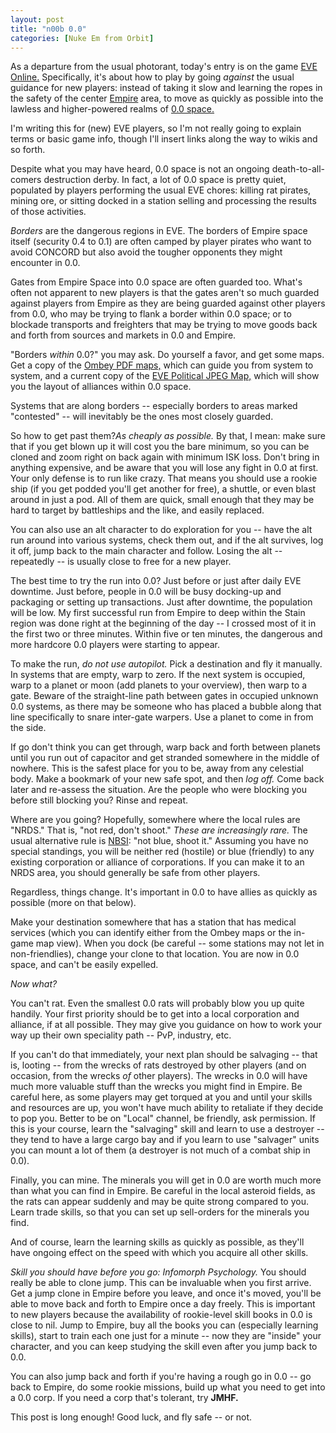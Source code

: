```yaml
---
layout: post
title: "n00b 0.0"
categories: [Nuke Em from Orbit]
---
```

As a departure from the usual photorant, today's entry is on the game <a href="http://www.eve-online.com">EVE Online.</a> Specifically, it's about how to play by going <i>against</i> the usual guidance for new players: instead of taking it slow and learning the ropes in the safety of the center <a href="http://en.wikipedia.org/wiki/EVE_Online#Universe">Empire</a> area, to move as quickly as possible into the lawless and higher-powered realms of <a href="http://en.wikipedia.org/wiki/EVE_Online#Security_index_system">0.0 space.</a>

I'm writing this for (new) EVE players, so I'm not really going to explain terms or basic game info, though I'll insert links along the way to wikis and so forth.



Despite what you may have heard, 0.0 space is not an ongoing death-to-all-comers destruction derby. In fact, a lot of 0.0 space is pretty quiet, populated by players performing the usual EVE chores: killing rat pirates, mining ore, or sitting docked in a station selling and processing the results of those activities.

<i>Borders</i> are the dangerous regions in EVE. The borders of Empire space itself (security 0.4 to 0.1) are often camped by player pirates who want to avoid CONCORD but also avoid the tougher opponents they might encounter in 0.0.

Gates from Empire Space into 0.0 space are often guarded too. What's often not apparent to new players is that the gates aren't so much guarded against players from Empire as they are being guarded against other players from 0.0, who may be trying to flank a border within 0.0 space; or to blockade transports and freighters that may be trying to move goods back and forth from sources and markets in 0.0 and Empire.

"Borders <i>within</i> 0.0?" you may ask. Do yourself a favor, and get some maps. Get a copy of the <a href="http://www.ombeve.co.uk/">Ombey PDF maps,</a> which can guide you from system to system, and a current copy of the <a href="http://dl.eve-files.com/media/corp/CRII/Latest.jpg">EVE Political JPEG Map,</a> which will show you the layout of alliances within 0.0 space.

Systems that are along borders -- especially borders to areas marked "contested" -- will inevitably be the ones most closely guarded.

So how to get past them?<i>As cheaply as possible.</i> By that, I mean: make sure that if you get blown up it will cost you the bare minimum, so you can be cloned and zoom right on back again with minimum ISK loss. Don't bring in anything expensive, and be aware that you will lose any fight in 0.0 at first. Your only defense is to run like crazy. That means you should use a rookie ship (if you get podded you'll get another for free), a shuttle, or even blast around in just a pod. All of them are quick, small enough that they may be hard to target by battleships and the like, and easily replaced.

You can also use an alt character to do exploration for you -- have the alt run around into various systems, check them out, and if the alt survives, log it off, jump back to the main character and follow. Losing the alt -- repeatedly -- is usually close to free for a new player.

The best time to try the run into 0.0? Just before or just after daily EVE downtime. Just before, people in 0.0 will be busy docking-up and packaging or setting up transactions. Just after downtime, the population will be low. My first successful run from Empire to deep within the Stain region was done right at the beginning of the day -- I crossed most of it in the first two or three minutes. Within five or ten minutes, the dangerous and more hardcore 0.0 players were starting to appear.

To make the run, <i>do not use autopilot.</i> Pick a destination and fly it manually. In systems that are empty, warp to zero. If the next system is occupied, warp to a planet or moon (add planets to your overview), then warp to a gate. Beware of the straight-line path between gates in occupied unknown 0.0 systems, as there may be someone who has placed a bubble along that line specifically to snare inter-gate warpers. Use a planet to come in from the side.

If go don't think you can get through, warp back and forth between planets until you run out of capacitor and get stranded somewhere in the middle of nowhere. This is the safest place for you to be, away from any celestial body. Make a bookmark of your new safe spot, and then <i>log off.</i> Come back later and re-assess the situation. Are the people who were blocking you before still blocking you? Rinse and repeat.

Where are you going? Hopefully, somewhere where the local rules are "NRDS." That is, "not red, don't shoot." <i>These are increasingly rare.</i> The usual alternative rule is <a href="http://terranova.blogs.com/terra_nova/2007/09/nbsi-and-the-pr.html">NBSI</a>: "not blue, shoot it." Assuming you have no special standings, you will be neither red (hostile) or blue (friendly) to any existing corporation or alliance of corporations. If you can make it to an NRDS area, you should generally be safe from other players.

Regardless, things change. It's important in 0.0 to have allies as quickly as possible (more on that below).

Make your destination somewhere that has a station that has medical services (which you can identify either from the Ombey maps or the in-game map view). When you dock (be careful -- some stations may not let in non-friendlies), change your clone to that location. You are now in 0.0 space, and can't be easily expelled.

<i>Now what?</i>

You can't rat. Even the smallest 0.0 rats will probably blow you up quite handily. Your first priority should be to get into a local corporation and alliance, if at all possible. They may give you guidance on how to work your way up their own speciality path -- PvP, industry, etc.

If you can't do that immediately, your next plan should be salvaging -- that is, looting -- from the wrecks of rats destroyed by other players (and on occasion, from the wrecks <i>of</i> other players). The wrecks in 0.0 will have much more valuable stuff than the wrecks you might find in Empire. Be careful here, as some players may get torqued at you and until your skills and resources are up, you won't have much ability to retaliate if they decide to pop you. Better to be on "Local" channel, be friendly, ask permission. If this is your course, learn the "salvaging" skill and learn to use a destroyer -- they tend to have a large cargo bay and if you learn to use "salvager" units you can mount a lot of them (a destroyer is not much of a combat ship in 0.0).

Finally, you can mine. The minerals you will get in 0.0 are worth much more than what you can find in Empire. Be careful in the local asteroid fields, as the rats can appear suddenly and may be quite strong compared to you. Learn trade skills, so that you can set up sell-orders for the minerals you find.

And of course, learn the learning skills as quickly as possible, as they'll have ongoing effect on the speed with which you acquire all other skills.

<i>Skill you should have before you go: Infomorph Psychology.</i> You should really be able to clone jump. This can be invaluable when you first arrive. Get a jump clone in Empire before you leave, and once it's moved, you'll be able to move back and forth to Empire once a day freely. This is important to new players because the availability of rookie-level skill books in 0.0 is close to nil. Jump to Empire, buy all the books you can (especially learning skills), start to train each one just for a minute -- now they are "inside" your character, and you can keep studying the skill even after you jump back to 0.0.

You can also jump back and forth if you're having a rough go in 0.0 -- go back to Empire, do some rookie missions, build up what you need to get into a 0.0 corp. If you need a corp that's tolerant, try <b>JMHF.</b>

This post is long enough! Good luck, and fly safe -- or not.
